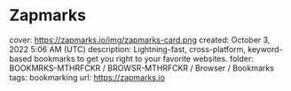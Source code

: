 # Zapmarks

cover: https://zapmarks.io/img/zapmarks-card.png
created: October 3, 2022 5:06 AM (UTC)
description: Lightning-fast, cross-platform, keyword-based bookmarks to get you right to your favorite websites.
folder: BOOKMRKS-MTHRFCKR / BROWSR-MTHRFCKR / Browser / Bookmarks
tags: bookmarking
url: https://zapmarks.io